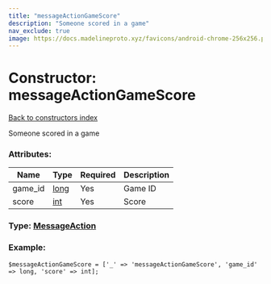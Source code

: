 ```yaml
---
title: "messageActionGameScore"
description: "Someone scored in a game"
nav_exclude: true
image: https://docs.madelineproto.xyz/favicons/android-chrome-256x256.png
---
```

# Constructor: messageActionGameScore  
[Back to constructors index](/API_docs/constructors/index.html)



Someone scored in a game

### Attributes:

| Name     |    Type       | Required | Description |
|----------|---------------|----------|-------------|
|game\_id|[long](/API_docs/types/long.html) | Yes|Game ID|
|score|[int](/API_docs/types/int.html) | Yes|Score|



### Type: [MessageAction](/API_docs/types/MessageAction.html)


### Example:

```
$messageActionGameScore = ['_' => 'messageActionGameScore', 'game_id' => long, 'score' => int];
```  
